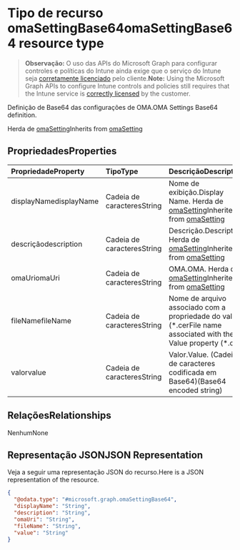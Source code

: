 # <a name="omasettingbase64-resource-type"></a><span data-ttu-id="6dda1-101">Tipo de recurso omaSettingBase64</span><span class="sxs-lookup"><span data-stu-id="6dda1-101">omaSettingBase64 resource type</span></span>

> <span data-ttu-id="6dda1-102">**Observação:** O uso das APIs do Microsoft Graph para configurar controles e políticas do Intune ainda exige que o serviço do Intune seja [corretamente licenciado](https://go.microsoft.com/fwlink/?linkid=839381) pelo cliente.</span><span class="sxs-lookup"><span data-stu-id="6dda1-102">**Note:** Using the Microsoft Graph APIs to configure Intune controls and policies still requires that the Intune service is [correctly licensed](https://go.microsoft.com/fwlink/?linkid=839381) by the customer.</span></span>

<span data-ttu-id="6dda1-103">Definição de Base64 das configurações de OMA.</span><span class="sxs-lookup"><span data-stu-id="6dda1-103">OMA Settings Base64 definition.</span></span>

<span data-ttu-id="6dda1-104">Herda de [omaSetting](../resources/intune_deviceconfig_omasetting.md)</span><span class="sxs-lookup"><span data-stu-id="6dda1-104">Inherits from [omaSetting](../resources/intune_deviceconfig_omasetting.md)</span></span>

## <a name="properties"></a><span data-ttu-id="6dda1-105">Propriedades</span><span class="sxs-lookup"><span data-stu-id="6dda1-105">Properties</span></span>
|<span data-ttu-id="6dda1-106">Propriedade</span><span class="sxs-lookup"><span data-stu-id="6dda1-106">Property</span></span>|<span data-ttu-id="6dda1-107">Tipo</span><span class="sxs-lookup"><span data-stu-id="6dda1-107">Type</span></span>|<span data-ttu-id="6dda1-108">Descrição</span><span class="sxs-lookup"><span data-stu-id="6dda1-108">Description</span></span>|
|:---|:---|:---|
|<span data-ttu-id="6dda1-109">displayName</span><span class="sxs-lookup"><span data-stu-id="6dda1-109">displayName</span></span>|<span data-ttu-id="6dda1-110">Cadeia de caracteres</span><span class="sxs-lookup"><span data-stu-id="6dda1-110">String</span></span>|<span data-ttu-id="6dda1-111">Nome de exibição.</span><span class="sxs-lookup"><span data-stu-id="6dda1-111">Display Name.</span></span> <span data-ttu-id="6dda1-112">Herda de [omaSetting](../resources/intune_deviceconfig_omasetting.md)</span><span class="sxs-lookup"><span data-stu-id="6dda1-112">Inherited from [omaSetting](../resources/intune_deviceconfig_omasetting.md)</span></span>|
|<span data-ttu-id="6dda1-113">descrição</span><span class="sxs-lookup"><span data-stu-id="6dda1-113">description</span></span>|<span data-ttu-id="6dda1-114">Cadeia de caracteres</span><span class="sxs-lookup"><span data-stu-id="6dda1-114">String</span></span>|<span data-ttu-id="6dda1-115">Descrição.</span><span class="sxs-lookup"><span data-stu-id="6dda1-115">Description.</span></span> <span data-ttu-id="6dda1-116">Herda de [omaSetting](../resources/intune_deviceconfig_omasetting.md)</span><span class="sxs-lookup"><span data-stu-id="6dda1-116">Inherited from [omaSetting](../resources/intune_deviceconfig_omasetting.md)</span></span>|
|<span data-ttu-id="6dda1-117">omaUri</span><span class="sxs-lookup"><span data-stu-id="6dda1-117">omaUri</span></span>|<span data-ttu-id="6dda1-118">Cadeia de caracteres</span><span class="sxs-lookup"><span data-stu-id="6dda1-118">String</span></span>|<span data-ttu-id="6dda1-119">OMA.</span><span class="sxs-lookup"><span data-stu-id="6dda1-119">OMA.</span></span> <span data-ttu-id="6dda1-120">Herda de [omaSetting](../resources/intune_deviceconfig_omasetting.md)</span><span class="sxs-lookup"><span data-stu-id="6dda1-120">Inherited from [omaSetting](../resources/intune_deviceconfig_omasetting.md)</span></span>|
|<span data-ttu-id="6dda1-121">fileName</span><span class="sxs-lookup"><span data-stu-id="6dda1-121">fileName</span></span>|<span data-ttu-id="6dda1-122">Cadeia de caracteres</span><span class="sxs-lookup"><span data-stu-id="6dda1-122">String</span></span>|<span data-ttu-id="6dda1-123">Nome de arquivo associado com a propriedade do valor (\*.cer</span><span class="sxs-lookup"><span data-stu-id="6dda1-123">File name associated with the Value property (\*.cer</span></span> | <span data-ttu-id="6dda1-124">\*.crt ).</span><span class="sxs-lookup"><span data-stu-id="6dda1-124">\*.crt ).</span></span>|
|<span data-ttu-id="6dda1-125">valor</span><span class="sxs-lookup"><span data-stu-id="6dda1-125">value</span></span>|<span data-ttu-id="6dda1-126">Cadeia de caracteres</span><span class="sxs-lookup"><span data-stu-id="6dda1-126">String</span></span>|<span data-ttu-id="6dda1-127">Valor.</span><span class="sxs-lookup"><span data-stu-id="6dda1-127">Value.</span></span> <span data-ttu-id="6dda1-128">(Cadeia de caracteres codificada em Base64)</span><span class="sxs-lookup"><span data-stu-id="6dda1-128">(Base64 encoded string)</span></span>|

## <a name="relationships"></a><span data-ttu-id="6dda1-129">Relações</span><span class="sxs-lookup"><span data-stu-id="6dda1-129">Relationships</span></span>
<span data-ttu-id="6dda1-130">Nenhum</span><span class="sxs-lookup"><span data-stu-id="6dda1-130">None</span></span>
## <a name="json-representation"></a><span data-ttu-id="6dda1-131">Representação JSON</span><span class="sxs-lookup"><span data-stu-id="6dda1-131">JSON Representation</span></span>
<span data-ttu-id="6dda1-132">Veja a seguir uma representação JSON do recurso.</span><span class="sxs-lookup"><span data-stu-id="6dda1-132">Here is a JSON representation of the resource.</span></span>
<!--{
  "blockType": "resource",
  "baseType": "microsoft.graph.omaSetting",
  "@odata.type": "microsoft.graph.omaSettingBase64"
}-->
``` json
{
  "@odata.type": "#microsoft.graph.omaSettingBase64",
  "displayName": "String",
  "description": "String",
  "omaUri": "String",
  "fileName": "String",
  "value": "String"
}
```



